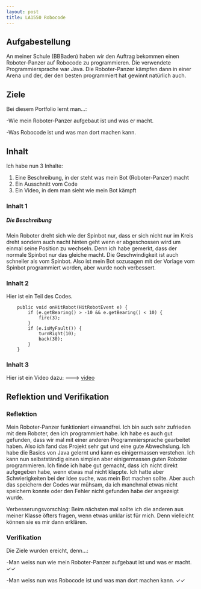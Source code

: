 ```yaml
---
layout: post
title: LA1550 Robocode
---
```




## Aufgabestellung 

An meiner Schule (BBBaden) haben wir den Auftrag bekommen einen Roboter-Panzer auf Robocode zu programmieren. Die verwendete Programmiersprache war Java. Die Roboter-Panzer kämpfen dann in einer Arena und der, der den besten programmiert hat gewinnt natürlich auch.

## Ziele

Bei diesem Portfolio lernt man...:

-Wie mein Roboter-Panzer aufgebaut ist und was er macht.

-Was Robocode ist und was man dort machen kann. 



## Inhalt
Ich habe nun 3 Inhalte:
1. Eine Beschreibung, in der steht was mein Bot (Roboter-Panzer) macht
2. Ein Ausschnitt vom Code
3. Ein Video, in dem man sieht wie mein Bot kämpft

### Inhalt 1

##### Die Beschreibung
Mein Roboter dreht sich wie der Spinbot nur, dass er sich nicht nur im Kreis dreht sondern auch nacht hinten geht wenn er abgeschossen wird um einmal seine Position zu wechseln. Denn ich habe gemerkt, dass der normale Spinbot nur das gleiche macht. Die Geschwindigkeit ist auch schneller als vom Spinbot. Also ist mein Bot sozusagen mit der Vorlage vom Spinbot programmiert worden, aber wurde noch verbessert.
### Inhalt 2

Hier ist ein Teil des Codes. 

```
	public void onHitRobot(HitRobotEvent e) {
		if (e.getBearing() > -10 && e.getBearing() < 10) {
			fire(3);
		}
		if (e.isMyFault()) {
			turnRight(10);
			back(30);
		}
	}
```

### Inhalt 3
Hier ist ein Video dazu: ---> [video](https://www.youtube.com/watch?v=dNQJzpOq0M0)

## Reflektion und Verifikation

### Reflektion
Mein Roboter-Panzer funktioniert einwandfrei. Ich bin auch sehr zufrieden mit dem Roboter, den ich programmiert habe. Ich habe es auch gut gefunden, dass wir mal mit einer anderen Programmiersprache gearbeitet haben. Also ich fand das Projekt sehr gut und eine gute Abwechslung.
Ich habe die Basics von Java gelernt und kann es einigermassen verstehen. Ich kann nun selbstständig einen simplen aber einigermassen guten Roboter programmieren.
Ich finde ich habe gut gemacht, dass ich nicht direkt aufgegeben habe, wenn etwas mal nicht klappte.
Ich hatte aber Schwierigkeiten bei der Idee suche, was mein Bot machen sollte. Aber auch das speichern der Codes war mühsam, da ich manchmal etwas nicht speichern konnte oder den Fehler nicht gefunden habe der angezeigt wurde.

Verbesserungsvorschlag:
Beim nächsten mal sollte ich die anderen aus meiner Klasse öfters fragen, wenn etwas unklar ist für mich. Denn vielleicht können sie es mir dann erklären.

### Verifikation 
Die Ziele wurden ereicht, denn...:

-Man weiss nun wie mein Roboter-Panzer aufgebaut ist und was er macht. ✓✓

-Man weiss nun was Robocode ist und was man dort machen kann. ✓✓



